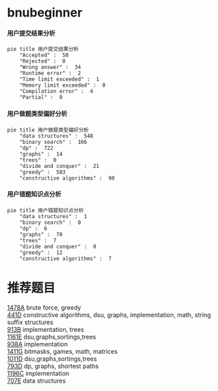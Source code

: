 # bnubeginner

<!-- tabs:start -->



#### **用户提交结果分析**

```mermaid
pie title 用户提交结果分析
    "Accepted" :  58
    "Rejected" :  0
    "Wrong answer" :  34
    "Runtime error" :  2
    "Time limit exceeded" :  1
    "Memory limit exceeded" :  0
    "Compilation error" :  4
    "Partial" :  0
```

#### **用户做题类型偏好分析**

```mermaid
pie title 用户做题类型偏好分析
    "data structures" :  548
    "binary search" :  166
    "dp" :  722
    "graphs" :  14
    "trees" :  0
    "divide and conquer" :  21
    "greedy" :  583
    "constructive algorithms" :  90
```
#### **用户错题知识点分析**

```mermaid
pie title 用户错题知识点分析
    "data structures" :  1
    "binary search" :  0
    "dp" :  6
    "graphs" :  70
    "trees" :  7
    "divide and conquer" :  0
    "greedy" :  12
    "constructive algorithms" :  7
```



<!-- tabs:end -->
# 推荐题目
[1478A](https://codeforces.com/contest/1478/problem/A)		brute force,
                        greedy		  
[441D](https://codeforces.com/contest/441/problem/D)		constructive algorithms,
                        dsu,
                        graphs,
                        implementation,
                        math,
                        string suffix structures		  
[913B](https://codeforces.com/contest/913/problem/B)		implementation,
                        trees		  
[1161E](https://codeforces.com/contest/1161/problem/E)		dsu,graphs,sortings,trees		  
[938A](https://codeforces.com/contest/938/problem/A)		implementation		  
[1411G](https://codeforces.com/contest/1411/problem/G)		bitmasks,
                        games,
                        math,
                        matrices		  
[1011D](https://codeforces.com/contest/1011/problem/D)		dsu,graphs,sortings,trees		  
[793D](https://codeforces.com/contest/793/problem/D)		dp,
                        graphs,
                        shortest paths		  
[1196C](https://codeforces.com/contest/1196/problem/C)		implementation		  
[707E](https://codeforces.com/contest/707/problem/E)		data structures		  
